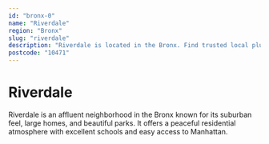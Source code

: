 ```yaml
---
id: "bronx-0"
name: "Riverdale"
region: "Bronx"
slug: "riverdale"
description: "Riverdale is located in the Bronx. Find trusted local plumbers serving this area."
postcode: "10471"
---
```


# Riverdale

Riverdale is an affluent neighborhood in the Bronx known for its suburban feel, large homes, and beautiful parks. It offers a peaceful residential atmosphere with excellent schools and easy access to Manhattan. 